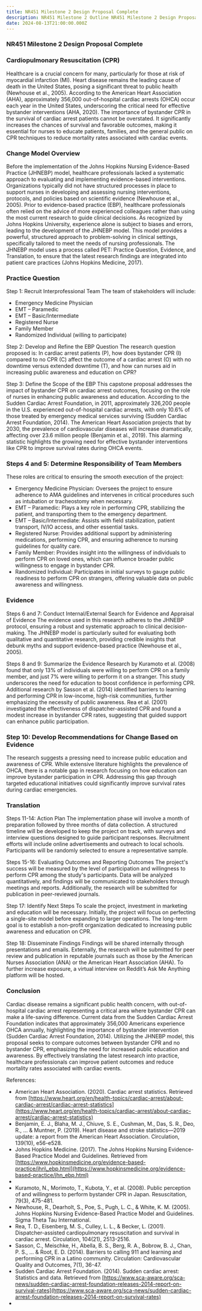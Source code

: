 ```yaml
---
title: NR451 Milestone 2 Design Proposal Complete
description: NR451 Milestone 2 Outline NR451 Milestone 2 Design Proposal Complete
date: 2024-08-13T21:00:00.000Z
---
```


### NR451 Milestone 2 Design Proposal Complete

### Cardiopulmonary Resuscitation (CPR)

Healthcare is a crucial concern for many, particularly for those at risk of myocardial infarction (MI). Heart disease remains the leading cause of death in the United States, posing a significant threat to public health (Newhouse et al., 2005). According to the American Heart Association (AHA), approximately 356,000 out-of-hospital cardiac arrests (OHCA) occur each year in the United States, underscoring the critical need for effective bystander interventions (AHA, 2020). The importance of bystander CPR in the survival of cardiac arrest patients cannot be overstated. It significantly increases the chances of survival and favorable outcomes, making it essential for nurses to educate patients, families, and the general public on CPR techniques to reduce mortality rates associated with cardiac events.

### Change Model Overview

Before the implementation of the Johns Hopkins Nursing Evidence-Based Practice (JHNEBP) model, healthcare professionals lacked a systematic approach to evaluating and implementing evidence-based interventions. Organizations typically did not have structured processes in place to support nurses in developing and assessing nursing interventions, protocols, and policies based on scientific evidence (Newhouse et al., 2005). Prior to evidence-based practice (EBP), healthcare professionals often relied on the advice of more experienced colleagues rather than using the most current research to guide clinical decisions. As recognized by Johns Hopkins University, experience alone is subject to biases and errors, leading to the development of the JHNEBP model. This model provides a powerful, structured approach to problem-solving in clinical settings, specifically tailored to meet the needs of nursing professionals. The JHNEBP model uses a process called PET: Practice Question, Evidence, and Translation, to ensure that the latest research findings are integrated into patient care practices (Johns Hopkins Medicine, 2017).

### Practice Question

Step 1: Recruit Interprofessional Team
The team of stakeholders will include:

* Emergency Medicine Physician
* EMT – Paramedic
* EMT – Basic/Intermediate
* Registered Nurse
* Family Member
* Randomized Individual (willing to participate)

Step 2: Develop and Refine the EBP Question
The research question proposed is: In cardiac arrest patients (P), how does bystander CPR (I) compared to no CPR (C) affect the outcome of a cardiac arrest (O) with no downtime versus extended downtime (T), and how can nurses aid in increasing public awareness and education on CPR?

Step 3: Define the Scope of the EBP
This capstone proposal addresses the impact of bystander CPR on cardiac arrest outcomes, focusing on the role of nurses in enhancing public awareness and education. According to the Sudden Cardiac Arrest Foundation, in 2011, approximately 326,200 people in the U.S. experienced out-of-hospital cardiac arrests, with only 10.6% of those treated by emergency medical services surviving (Sudden Cardiac Arrest Foundation, 2014). The American Heart Association projects that by 2030, the prevalence of cardiovascular diseases will increase dramatically, affecting over 23.6 million people (Benjamin et al., 2019). This alarming statistic highlights the growing need for effective bystander interventions like CPR to improve survival rates during OHCA events.

### Steps 4 and 5: Determine Responsibility of Team Members

These roles are critical to ensuring the smooth execution of the project:

* Emergency Medicine Physician: Oversees the project to ensure adherence to AMA guidelines and intervenes in critical procedures such as intubation or tracheostomy when necessary.
* EMT – Paramedic: Plays a key role in performing CPR, stabilizing the patient, and transporting them to the emergency department.
* EMT – Basic/Intermediate: Assists with field stabilization, patient transport, IV/IO access, and other essential tasks.
* Registered Nurse: Provides additional support by administering medications, performing CPR, and ensuring adherence to nursing guidelines for quality care.
* Family Member: Provides insight into the willingness of individuals to perform CPR on loved ones, which can influence broader public willingness to engage in bystander CPR.
* Randomized Individual: Participates in initial surveys to gauge public readiness to perform CPR on strangers, offering valuable data on public awareness and willingness.

### Evidence

Steps 6 and 7: Conduct Internal/External Search for Evidence and Appraisal of Evidence
The evidence used in this research adheres to the JHNEBP protocol, ensuring a robust and systematic approach to clinical decision-making. The JHNEBP model is particularly suited for evaluating both qualitative and quantitative research, providing credible insights that debunk myths and support evidence-based practice (Newhouse et al., 2005).

Steps 8 and 9: Summarize the Evidence
Research by Kuramoto et al. (2008) found that only 13% of individuals were willing to perform CPR on a family member, and just 7% were willing to perform it on a stranger. This study underscores the need for education to boost confidence in performing CPR. Additional research by Sasson et al. (2014) identified barriers to learning and performing CPR in low-income, high-risk communities, further emphasizing the necessity of public awareness. Rea et al. (2001) investigated the effectiveness of dispatcher-assisted CPR and found a modest increase in bystander CPR rates, suggesting that guided support can enhance public participation.

### Step 10: Develop Recommendations for Change Based on Evidence

The research suggests a pressing need to increase public education and awareness of CPR. While extensive literature highlights the prevalence of OHCA, there is a notable gap in research focusing on how education can improve bystander participation in CPR. Addressing this gap through targeted educational initiatives could significantly improve survival rates during cardiac emergencies.

### Translation

Steps 11-14: Action Plan
The implementation phase will involve a month of preparation followed by three months of data collection. A structured timeline will be developed to keep the project on track, with surveys and interview questions designed to guide participant responses. Recruitment efforts will include online advertisements and outreach to local schools. Participants will be randomly selected to ensure a representative sample.

Steps 15-16: Evaluating Outcomes and Reporting Outcomes
The project's success will be measured by the level of participation and willingness to perform CPR among the study's participants. Data will be analyzed quantitatively, and findings will be communicated to stakeholders through meetings and reports. Additionally, the research will be submitted for publication in peer-reviewed journals.

Step 17: Identify Next Steps
To scale the project, investment in marketing and education will be necessary. Initially, the project will focus on perfecting a single-site model before expanding to larger operations. The long-term goal is to establish a non-profit organization dedicated to increasing public awareness and education on CPR.

Step 18: Disseminate Findings
Findings will be shared internally through presentations and emails. Externally, the research will be submitted for peer review and publication in reputable journals such as those by the American Nurses Association (ANA) or the American Heart Association (AHA). To further increase exposure, a virtual interview on Reddit’s Ask Me Anything platform will be hosted.

### Conclusion

Cardiac disease remains a significant public health concern, with out-of-hospital cardiac arrest representing a critical area where bystander CPR can make a life-saving difference. Current data from the Sudden Cardiac Arrest Foundation indicates that approximately 356,000 Americans experience OHCA annually, highlighting the importance of bystander intervention (Sudden Cardiac Arrest Foundation, 2014). Utilizing the JHNEBP model, this proposal seeks to compare outcomes between bystander CPR and no bystander CPR, emphasizing the need for increased public education and awareness. By effectively translating the latest research into practice, healthcare professionals can improve patient outcomes and reduce mortality rates associated with cardiac events.

References:

* American Heart Association. (2020). Cardiac arrest statistics. Retrieved from [https://www.heart.org/en/health-topics/cardiac-arrest/about-cardiac-arrest/cardiac-arrest-statistics](https://www.heart.org/en/health-topics/cardiac-arrest/about-cardiac-arrest/cardiac-arrest-statistics)
* Benjamin, E. J., Blaha, M. J., Chiuve, S. E., Cushman, M., Das, S. R., Deo, R., ... & Muntner, P. (2019). Heart disease and stroke statistics—2019 update: a report from the American Heart Association. Circulation, 139(10), e56-e528.
* Johns Hopkins Medicine. (2017). The Johns Hopkins Nursing Evidence-Based Practice Model and Guidelines. Retrieved from [https://www.hopkinsmedicine.org/evidence-based-practice/jhn\_ebp.html](https://www.hopkinsmedicine.org/evidence-based-practice/jhn_ebp.html)
*
* Kuramoto, N., Morimoto, T., Kubota, Y., et al. (2008). Public perception of and willingness to perform bystander CPR in Japan. Resuscitation, 79(3), 475-481.
* Newhouse, R., Dearholt, S., Poe, S., Pugh, L. C., & White, K. M. (2005). Johns Hopkins Nursing Evidence-Based Practice Model and Guidelines. Sigma Theta Tau International.
* Rea, T. D., Eisenberg, M. S., Culley, L. L., & Becker, L. (2001). Dispatcher-assisted cardiopulmonary resuscitation and survival in cardiac arrest. Circulation, 104(21), 2513-2516.
* Sasson, C., Meischke, H., Abella, B. S., Berg, R. A., Bobrow, B. J., Chan, P. S., ... & Root, E. D. (2014). Barriers to calling 911 and learning and performing CPR in a Latino community. Circulation: Cardiovascular Quality and Outcomes, 7(1), 36-47.
* Sudden Cardiac Arrest Foundation. (2014). Sudden cardiac arrest: Statistics and data. Retrieved from [https://www.sca-aware.org/sca-news/sudden-cardiac-arrest-foundation-releases-2014-report-on-survival-rates](https://www.sca-aware.org/sca-news/sudden-cardiac-arrest-foundation-releases-2014-report-on-survival-rates)
*
